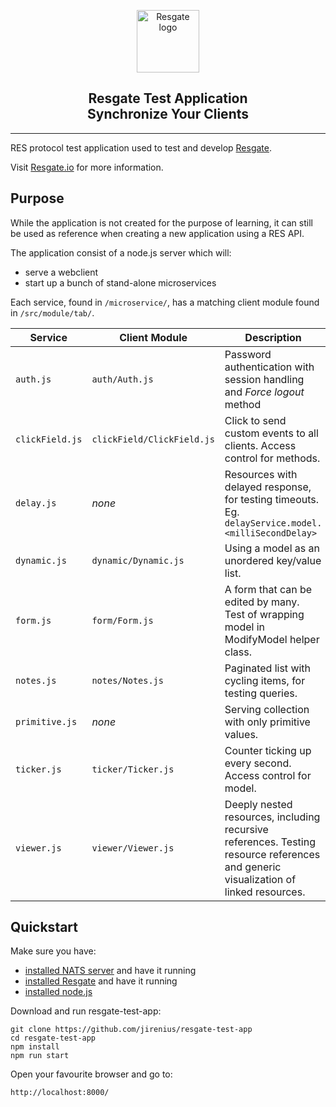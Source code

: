 <p align="center"><a href="https://resgate.io" target="_blank" rel="noopener noreferrer"><img width="100" src="https://resgate.io/img/resgate-logo.png" alt="Resgate logo"></a></p>


<h2 align="center"><b>Resgate Test Application</b><br/>Synchronize Your Clients</h2>

---

RES protocol test application used to test and develop [Resgate](https://github.com/resgateio/resgate).

Visit [Resgate.io](https://resgate.io) for more information.


## Purpose

While the application is not created for the purpose of learning, it can still be used as reference when creating a new application using a RES API.

The application consist of a node.js server which will:
* serve a webclient
* start up a bunch of stand-alone microservices

Each service, found in `/microservice/`, has a matching client module found in `/src/module/tab/`.

| Service | Client Module | Description
| --- | --- | ---
| `auth.js` | `auth/Auth.js` | Password authentication with session handling and *Force logout* method
| `clickField.js` | `clickField/ClickField.js` | Click to send custom events to all clients. Access control for methods.
| `delay.js` | *none* | Resources with delayed response, for testing timeouts.<br>Eg. `delayService.model.<milliSecondDelay>`
| `dynamic.js` | `dynamic/Dynamic.js` | Using a model as an unordered key/value list.
| `form.js` | `form/Form.js` | A form that can be edited by many. Test of wrapping model in ModifyModel helper class.
| `notes.js` | `notes/Notes.js` | Paginated list with cycling items, for testing queries.
| `primitive.js` | *none* | Serving collection with only primitive values.
| `ticker.js` | `ticker/Ticker.js` | Counter ticking up every second. Access control for model.
| `viewer.js` | `viewer/Viewer.js` | Deeply nested resources, including recursive references. Testing resource references and generic visualization of linked resources.

## Quickstart

Make sure you have:
* [installed NATS server](https://nats.io/download/nats-io/gnatsd/) and have it running
* [installed Resgate](https://github.com/resgateio/resgate) and have it running
* [installed node.js](https://nodejs.org/en/download/)

Download and run resgate-test-app:

```
git clone https://github.com/jirenius/resgate-test-app
cd resgate-test-app
npm install
npm run start
```

Open your favourite browser and go to:

```
http://localhost:8000/
```
